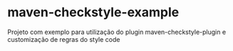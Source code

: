 # maven-checkstyle-example
Projeto com exemplo para utilização do plugin maven-checkstyle-plugin e customização de regras do style code
